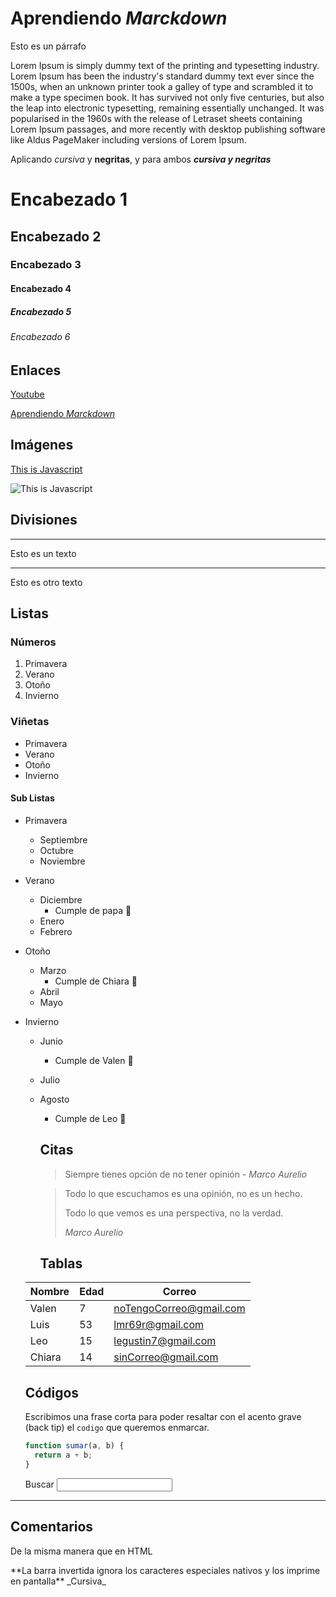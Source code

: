 # Aprendiendo _Marckdown_

Esto es un párrafo

Lorem Ipsum is simply dummy text of the printing and typesetting industry. Lorem Ipsum has been the industry's standard dummy text ever since the 1500s, when an unknown printer took a galley of type and scrambled it to make a type specimen book. It has survived not only five centuries, but also the leap into electronic typesetting, remaining essentially unchanged. It was popularised in the 1960s with the release of Letraset sheets containing Lorem Ipsum passages, and more recently with desktop publishing software like Aldus PageMaker including versions of Lorem Ipsum.

Aplicando _cursiva_ y **negritas**, y para ambos _**cursiva y negritas**_

# Encabezado 1

## Encabezado 2

### Encabezado 3

#### Encabezado 4

##### Encabezado 5

###### Encabezado 6

## Enlaces

[Youtube](https://youtube.com/@luisricci)

[Aprendiendo _Marckdown_](#aprendiendo-marckdown)

## Imágenes

[This is Javascript](https://jonmircha.com/img/blog/this-is-javascript.jpg)

![This is Javascript](https://jonmircha.com/img/blog/this-is-javascript.jpg)

## Divisiones

---

Esto es un texto

---

Esto es otro texto

## Listas

### Números

1. Primavera
1. Verano
1. Otoño
1. Invierno

### Viñetas

- Primavera
- Verano
- Otoño
- Invierno

#### Sub Listas

- Primavera
  - Septiembre
  - Octubre
  - Noviembre
- Verano
  - Diciembre
    - Cumple de papa 🎂
  - Enero
  - Febrero
- Otoño
  - Marzo
    - Cumple de Chiara 🎂
  - Abril
  - Mayo
- Invierno

  - Junio
    - Cumple de Valen 🎂
  - Julio
  - Agosto

    - Cumple de Leo 🎂

    ## Citas

    > Siempre tienes opción de no tener opinión - _Marco Aurelio_

    > Todo lo que escuchamos es una opinión, no es un hecho.
    >
    > Todo lo que vemos es una perspectiva, no la verdad.
    >
    > _Marco Aurelio_

    ## Tablas

  | Nombre | Edad | Correo                  |
  | ------ | ---- | ----------------------- |
  | Valen  | 7    | noTengoCorreo@gmail.com |
  | Luis   | 53   | lmr69r@gmail.com        |
  | Leo    | 15   | legustin7@gmail.com     |
  | Chiara | 14   | sinCorreo@gmail.com     |

  ## Códigos

  Escribimos una frase corta para poder resaltar con el acento grave (back tip) el `codigo` que queremos enmarcar.

  ```js
  function sumar(a, b) {
    return a + b;
  }
  ```

  <form>
  <label for="q">Buscar</label>
  <input type= "search" name= "q" id="d">
  </form>

---

## Comentarios

De la misma manera que en HTML

<!--Esto es un comentario-->

\*\*La barra invertida ignora los caracteres especiales nativos y los imprime en pantalla\*\* \_Cursiva\_
